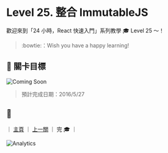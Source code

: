 # Level 25. 整合 ImmutableJS

歡迎來到「24 小時，React 快速入門」系列教學 :mortar_board: Level 25 ～！
> :bowtie:：Wish you have a happy learning!


## :checkered_flag: 關卡目標

![Coming Soon](http://www.pixelpalette.com.au/wp-content/uploads/2015/04/COMING-SOON.gif)

> 預計完成日期：2016/5/27


## :rocket:

｜ [主頁](../) ｜ [上一關](../level-24_react-redux) ｜ 完 :mortar_board: ｜


![Analytics](https://shining-ga-beacon.appspot.com/UA-77436651-1/level-25_immutablejs?pixel)
